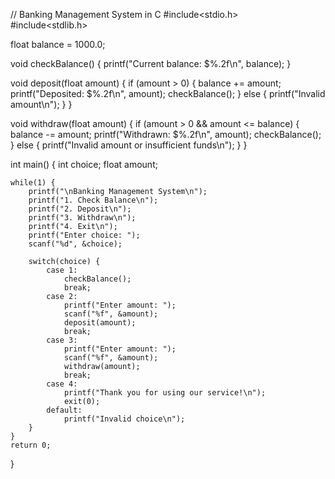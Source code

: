 
// Banking Management System in C 
#include<stdio.h>  
#include<stdlib.h> 
 
float balance = 1000.0; 
 
void checkBalance() { 
    printf("Current balance: $%.2f\n", balance); 
} 
 
void deposit(float amount) { 
    if (amount > 0) { 
        balance += amount; 
        printf("Deposited: $%.2f\n", amount); 
        checkBalance(); 
    } else { 
        printf("Invalid amount\n"); 
    } 
} 
 
void withdraw(float amount) { 
    if (amount > 0 && amount <= balance) { 
        balance -= amount; 
        printf("Withdrawn: $%.2f\n", amount); 
        checkBalance(); 
    } else { 
        printf("Invalid amount or insufficient funds\n"); 
    } 
} 
 
int main() { 
    int choice; 
    float amount; 
 
    while(1) { 
        printf("\nBanking Management System\n"); 
        printf("1. Check Balance\n"); 
        printf("2. Deposit\n"); 
        printf("3. Withdraw\n"); 
        printf("4. Exit\n"); 
        printf("Enter choice: "); 
        scanf("%d", &choice); 
 
        switch(choice) { 
            case 1: 
                checkBalance(); 
                break; 
            case 2: 
                printf("Enter amount: "); 
                scanf("%f", &amount); 
                deposit(amount); 
                break; 
            case 3: 
                printf("Enter amount: "); 
                scanf("%f", &amount); 
                withdraw(amount); 
                break; 
            case 4: 
                printf("Thank you for using our service!\n"); 
                exit(0); 
            default: 
                printf("Invalid choice\n"); 
        } 
    } 
    return 0; 
}

